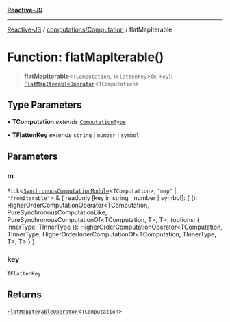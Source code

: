 [**Reactive-JS**](../../../README.md)

***

[Reactive-JS](../../../README.md) / [computations/Computation](../README.md) / flatMapIterable

# Function: flatMapIterable()

> **flatMapIterable**\<`TComputation`, `TFlattenKey`\>(`m`, `key`): [`FlatMapIterableOperator`](../interfaces/FlatMapIterableOperator.md)\<`TComputation`\>

## Type Parameters

• **TComputation** *extends* [`ComputationType`](../../type-aliases/ComputationType.md)

• **TFlattenKey** *extends* `string` \| `number` \| `symbol`

## Parameters

### m

`Pick`\<[`SynchronousComputationModule`](../../interfaces/SynchronousComputationModule.md)\<`TComputation`\>, `"map"` \| `"fromIterable"`\> & \{ readonly \[key in string \| number \| symbol\]: \{ (): HigherOrderComputationOperator\<TComputation, PureSynchronousComputationLike, PureSynchronousComputationOf\<TComputation, T\>, T\>; (options: \{ innerType: TInnerType \}): HigherOrderComputationOperator\<TComputation, TInnerType, HigherOrderInnerComputationOf\<TComputation, TInnerType, T\>, T\> \} \}

### key

`TFlattenKey`

## Returns

[`FlatMapIterableOperator`](../interfaces/FlatMapIterableOperator.md)\<`TComputation`\>
